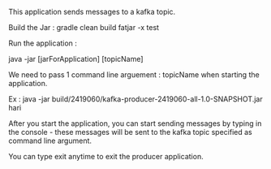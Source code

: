 This application sends messages to a kafka topic.

Build the Jar : gradle clean build fatjar -x test

Run the application :

java -jar [jarForApplication] [topicName]

We need to pass 1 command line arguement : topicName when starting the application.

Ex : java -jar build/2419060/kafka-producer-2419060-all-1.0-SNAPSHOT.jar hari

After you start the application, you can start sending messages by typing in the console - these messages will be sent to the kafka topic specified as
command line argument.

You can type exit anytime to exit the producer application.